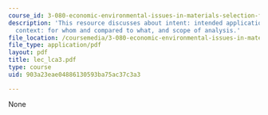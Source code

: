 ```yaml
---
course_id: 3-080-economic-environmental-issues-in-materials-selection-fall-2005
description: 'This resource discusses about intent: intended application of the study,
  context: for whom and compared to what, and scope of analysis.'
file_location: /coursemedia/3-080-economic-environmental-issues-in-materials-selection-fall-2005/903a23eae04886130593ba75ac37c3a3_lec_lca3.pdf
file_type: application/pdf
layout: pdf
title: lec_lca3.pdf
type: course
uid: 903a23eae04886130593ba75ac37c3a3

---
```

None